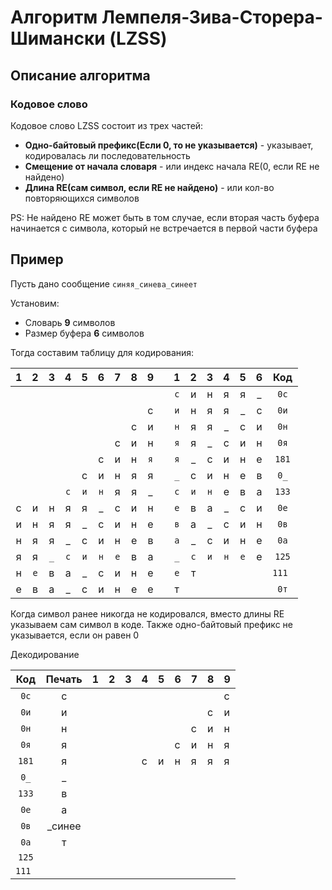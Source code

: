 
# Алгоритм Лемпеля-Зива-Сторера-Шимански (LZSS)

## Описание алгоритма


### Кодовое слово

Кодовое слово LZSS состоит из трех частей:

* **Одно-байтовый префикс(Если 0, то не указывается)** - указывает, кодировалась ли последовательность
* **Смещение от начала словаря** - или индекс начала RE(0, если RE не найдено)
* **Длина RE(сам символ, если RE не найдено)** - или кол-во повторяющихся символов

PS: Не найдено RE может быть в том случае, если вторая часть буфера начинается с символа, 
который не встречается в первой части буфера

## Пример

Пусть дано сообщение `синяя_синева_синеет`

Установим:
* Словарь **9** символов
* Размер буфера **6** символов

Тогда составим таблицу для кодирования:

| 1 |  2  |  3  |  4  |  5  |  6  |  7  | 8 |  9  |     |  1  |  2  |  3  |  4  |  5  | 6 |  Код   |
|:-:|:---:|:---:|:---:|:---:|:---:|:---:|:-:|:---:|:---:|:---:|:---:|:---:|:---:|:---:|:-:|:------:|
|   |     |     |     |     |     |     |   |     |     | `с` |  и  |  н  |  я  |  я  | _ |  `0с`  |
|   |     |     |     |     |     |     |   |  с  |     | `и` |  н  |  я  |  я  |  _  | с |  `0и`  |
|   |     |     |     |     |     |     | с |  и  |     | `н` |  я  |  я  |  _  |  с  | и |  `0н`  |
|   |     |     |     |     |     |  с  | и |  н  |     | `я` |  я  |  _  |  с  |  и  | н |  `0я`  |
|   |     |     |     |     |  с  |  и  | н | `я` |     | `я` |  _  |  с  |  и  |  н  | е | `181`  |
|   |     |     |     |  с  |  и  |  н  | я |  я  |     | `_` |  с  |  и  |  н  |  е  | в |  `0_`  |
|   |     |     | `с` | `и` | `н` |  я  | я |  _  |     | `с` | `и` | `н` |  е  |  в  | а | `133`  |
| с |  и  |  н  |  я  |  я  |  _  |  с  | и |  н  |     | `е` |  в  |  а  |  _  |  с  | и |  `0e`  |
| и |  н  |  я  |  я  |  _  |  с  |  и  | н |  е  |     | `в` |  а  |  _  |  с  |  и  | н |  `0в`  |
| н |  я  |  я  |  _  |  с  |  и  |  н  | е |  в  |     | `а` |  _  |  с  |  и  |  н  | е |  `0a`  |
| я |  я  | `_` | `с` | `и` | `н` | `е` | в |  а  |     | `_` | `с` | `и` | `н` | `е` | е | `125`  |
| н | `е` |  в  |  а  |  _  |  с  |  и  | н |  е  |     | `е` |  т  |     |     |     |   | `111 ` |
| е |  в  |  а  |  _  |  с  |  и  |  н  | е |  е  |     |  т  |     |     |     |     |   |  `0т`  |



Когда символ ранее никогда не кодировался, вместо длины RE указываем сам символ в коде. 
Также одно-байтовый префикс не указывается, если он равен 0


Декодирование

|  Код   | Печать | 1 | 2 | 3 | 4 | 5 | 6 | 7 | 8 | 9 |
|:------:|:------:|---|---|---|---|---|---|---|---|---|
|  `0с`  |   c    |   |   |   |   |   |   |   |   | c |
|  `0и`  |   и    |   |   |   |   |   |   |   | с | и |
|  `0н`  |   н    |   |   |   |   |   |   | с | и | н |
|  `0я`  |   я    |   |   |   |   |   | с | и | н | я |
| `181`  |   я    |   |   |   | с | и | н | я | я | я |
|  `0_`  |   _    |     
| `133`  |   в    |     
|  `0e`  |   а    |     
|  `0в`  | _синее |     
|  `0a`  |   т    |     
| `125`  |        |     
| `111 ` |        |      